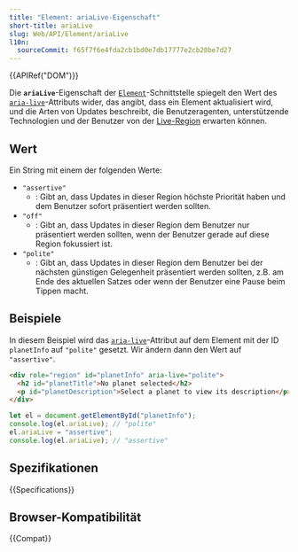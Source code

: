 ```yaml
---
title: "Element: ariaLive-Eigenschaft"
short-title: ariaLive
slug: Web/API/Element/ariaLive
l10n:
  sourceCommit: f65f7f6e4fda2cb1bd0e7db17777e2cb20be7d27
---
```


{{APIRef("DOM")}}

Die **`ariaLive`**-Eigenschaft der [`Element`](/de/docs/Web/API/Element)-Schnittstelle spiegelt den Wert des [`aria-live`](/de/docs/Web/Accessibility/ARIA/Reference/Attributes/aria-live)-Attributs wider, das angibt, dass ein Element aktualisiert wird, und die Arten von Updates beschreibt, die Benutzeragenten, unterstützende Technologien und der Benutzer von der [Live-Region](/de/docs/Web/Accessibility/ARIA/Guides/Live_regions) erwarten können.

## Wert

Ein String mit einem der folgenden Werte:

- `"assertive"`
  - : Gibt an, dass Updates in dieser Region höchste Priorität haben und dem Benutzer sofort präsentiert werden sollten.
- `"off"`
  - : Gibt an, dass Updates in dieser Region dem Benutzer nur präsentiert werden sollten, wenn der Benutzer gerade auf diese Region fokussiert ist.
- `"polite"`
  - : Gibt an, dass Updates in dieser Region dem Benutzer bei der nächsten günstigen Gelegenheit präsentiert werden sollten, z.B. am Ende des aktuellen Satzes oder wenn der Benutzer eine Pause beim Tippen macht.

## Beispiele

In diesem Beispiel wird das [`aria-live`](/de/docs/Web/Accessibility/ARIA/Reference/Attributes/aria-live)-Attribut auf dem Element mit der ID `planetInfo` auf `"polite"` gesetzt. Wir ändern dann den Wert auf `"assertive"`.

```html
<div role="region" id="planetInfo" aria-live="polite">
  <h2 id="planetTitle">No planet selected</h2>
  <p id="planetDescription">Select a planet to view its description</p>
</div>
```

```js
let el = document.getElementById("planetInfo");
console.log(el.ariaLive); // "polite"
el.ariaLive = "assertive";
console.log(el.ariaLive); // "assertive"
```

## Spezifikationen

{{Specifications}}

## Browser-Kompatibilität

{{Compat}}
